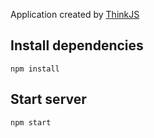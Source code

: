 
Application created by [ThinkJS](http://www.thinkjs.org)

## Install dependencies

```
npm install
```

## Start server

```
npm start
```
